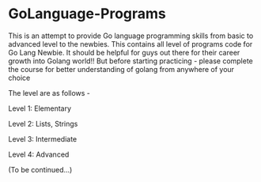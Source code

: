 # GoLanguage-Programs
This is an attempt to provide Go language programming skills from basic to advanced level to the newbies. This contains all level of programs code for Go Lang Newbie. It should be helpful for guys out there for their career growth into Golang world!! But before starting practicing - please complete the course for better understanding of golang from anywhere of your choice

The level are as follows -

Level 1: Elementary

Level 2: Lists, Strings

Level 3: Intermediate

Level 4: Advanced

(To be continued...)
